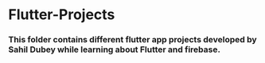 # Flutter-Projects
<h3>This folder contains different flutter app projects developed by Sahil Dubey while learning about Flutter and firebase. </h3>
